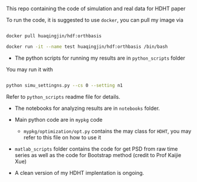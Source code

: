 This repo containing the code of simulation and real data for HDHT paper

To run the code, it is suggested to use `docker`, you can pull my image via 


```bash

docker pull huaqingjin/hdf:orthbasis

docker run -it --name test huaqingjin/hdf:orthbasis /bin/bash

```


- The python scripts for running my results are in `python_scripts` folder

You may run it with 

```bash

python simu_settingns.py --cs 0 --setting n1

```

Refer to `python_scripts` readme file for details.


- The notebooks for analyzing results are in `notebooks` folder.

- Main python code are in `mypkg` code 
    
    - `mypkg/optimization/opt.py` contains the may class for `HDHT`, you may refer to this file on how to use it 

- `matlab_scripts` folder contains the code for get PSD from raw time series as well as the code for Bootstrap method (credit to Prof Kaijie Xue) 

- A clean version of my HDHT implentation is ongoing.
